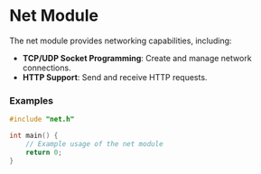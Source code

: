 # Net Module

The net module provides networking capabilities, including:

- **TCP/UDP Socket Programming**: Create and manage network connections.
- **HTTP Support**: Send and receive HTTP requests.

### Examples

```c
#include "net.h"

int main() {
    // Example usage of the net module
    return 0;
}
